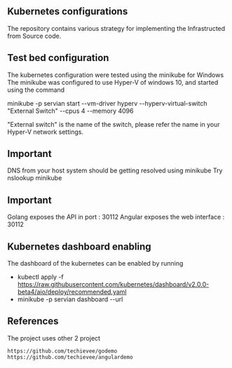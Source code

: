 ## Kubernetes configurations

The repository contains various strategy for implementing the Infrastructed from Source code.

## Test bed configuration

The kubernetes configuration were tested using the minikube for Windows
The minikube was configured to use Hyper-V of windows 10, and started using the command

minikube -p servian start --vm-driver hyperv --hyperv-virtual-switch "External Switch" --cpus 4 --memory 4096

"External switch" is the name of the switch, please refer the name in your Hyper-V network settings.

## Important
DNS from your host system should be getting resolved using minikube
Try nslookup minikube

## Important
Golang exposes the API in port : 30112
Angular exposes the web interface : 30112

## Kubernetes dashboard enabling

The dashboard of the kubernetes can be enabled by running

* kubectl apply -f https://raw.githubusercontent.com/kubernetes/dashboard/v2.0.0-beta4/aio/deploy/recommended.yaml
* minikube -p servian dashboard --url

## References
The project uses other 2 project

    https://github.com/techievee/godemo
    https://github.com/techievee/angulardemo
